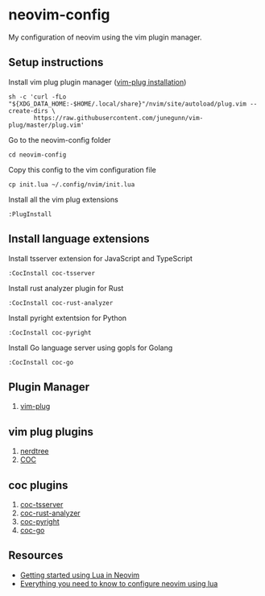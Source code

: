 # neovim-config
My configuration of neovim using the vim plugin manager.

## Setup instructions

Install vim plug plugin manager ([vim-plug installation](https://github.com/junegunn/vim-plug#installation))
```
sh -c 'curl -fLo "${XDG_DATA_HOME:-$HOME/.local/share}"/nvim/site/autoload/plug.vim --create-dirs \
       https://raw.githubusercontent.com/junegunn/vim-plug/master/plug.vim'
```

Go to the neovim-config folder
```
cd neovim-config
```

Copy this config to the vim configuration file
```
cp init.lua ~/.config/nvim/init.lua
```

Install all the vim plug extensions
```
:PlugInstall
```

## Install language extensions
Install tsserver extension for JavaScript and TypeScript
```
:CocInstall coc-tsserver
```

Install rust analyzer plugin for Rust
```
:CocInstall coc-rust-analyzer
```

Install pyright extentsion for Python
```
:CocInstall coc-pyright
```

Install Go language server using gopls for Golang
```
:CocInstall coc-go
```

## Plugin Manager
1. [vim-plug](https://github.com/junegunn/vim-plug)

## vim plug plugins
1. [nerdtree](https://github.com/preservim/nerdtree)
2. [COC](https://github.com/neoclide/coc.nvim)

## coc plugins
1. [coc-tsserver](https://github.com/neoclide/coc-tsserver)
2. [coc-rust-analyzer](https://github.com/fannheyward/coc-rust-analyzer)
3. [coc-pyright](https://github.com/fannheyward/coc-pyright)
4. [coc-go](https://github.com/josa42/coc-go)

## Resources
* [Getting started using Lua in Neovim](https://github.com/nanotee/nvim-lua-guide#defining-mappings)
* [Everything you need to know to configure neovim using lua](https://vonheikemen.github.io/devlog/tools/configuring-neovim-using-lua/)
